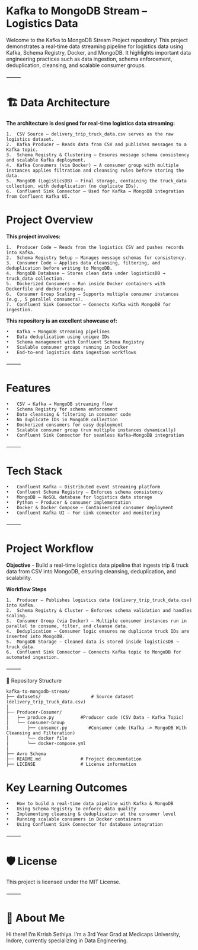 # **Kafka to MongoDB Stream – Logistics Data**

Welcome to the Kafka to MongoDB Stream Project repository! 
This project demonstrates a real-time data streaming pipeline for logistics data using Kafka, Schema Registry, Docker, and MongoDB. It highlights important data engineering practices such as data ingestion, schema enforcement, deduplication, cleansing, and scalable consumer groups.

⸻

# **🏗️ Data Architecture**

**The architecture is designed for real-time logistics data streaming:**

	1.	CSV Source – delivery_trip_truck_data.csv serves as the raw logistics dataset.
	2.	Kafka Producer – Reads data from CSV and publishes messages to a Kafka topic.
	3.	Schema Registry & Clustering – Ensures message schema consistency and scalable Kafka deployment.
	4.	Kafka Consumers (via Docker) – A consumer group with multiple instances applies filtration and cleansing rules before storing the data.
	5.	MongoDB (LogisticsDB) – Final storage, containing the truck_data collection, with deduplication (no duplicate IDs).
	6.	Confluent Sink Connector – Used for Kafka → MongoDB integration from Confluent Kafka UI.

# **Project Overview**

**This project involves:**

	1.	Producer Code – Reads from the logistics CSV and pushes records into Kafka.
	2.	Schema Registry Setup – Manages message schemas for consistency.
	3.	Consumer Code – Applies data cleansing, filtering, and deduplication before writing to MongoDB.
	4.	MongoDB Database – Stores clean data under logisticsDB → truck_data collection.
	5.	Dockerized Consumers – Run inside Docker containers with Dockerfile and docker-compose.
	6.	Consumer Group Scaling – Supports multiple consumer instances (e.g., 5 parallel consumers).
	7.	Confluent Sink Connector – Connects Kafka with MongoDB for ingestion.

**This repository is an excellent showcase of:** 

	•	Kafka → MongoDB streaming pipelines
	•	Data deduplication using unique IDs
	•	Schema management with Confluent Schema Registry
	•	Scalable consumer groups running in Docker
	•	End-to-end logistics data ingestion workflows

⸻

# **Features**

	•	CSV → Kafka → MongoDB streaming flow
	•	Schema Registry for schema enforcement
	•	Data cleansing & filtering in consumer code
	•	No duplicate IDs in MongoDB collection
	•	Dockerized consumers for easy deployment
	•	Scalable consumer group (run multiple instances dynamically)
	•	Confluent Sink Connector for seamless Kafka–MongoDB integration

⸻

# **Tech Stack**

	•	Confluent Kafka – Distributed event streaming platform
	•	Confluent Schema Registry – Enforces schema consistency
	•	MongoDB – NoSQL database for logistics data storage
	•	Python – Producer & consumer implementation
	•	Docker & Docker Compose – Containerized consumer deployment
	•	Confluent Kafka UI – For sink connector and monitoring

⸻

# **Project Workflow**

**Objective** - Build a real-time logistics data pipeline that ingests trip & truck data from CSV into MongoDB, ensuring cleansing, deduplication, and scalability.

**Workflow Steps**

	1.	Producer – Publishes logistics data (delivery_trip_truck_data.csv) into Kafka.
	2.	Schema Registry & Cluster – Enforces schema validation and handles scaling.
	3.	Consumer Group (via Docker) – Multiple consumer instances run in parallel to consume, filter, and cleanse data.
	4.	Deduplication – Consumer logic ensures no duplicate truck IDs are inserted into MongoDB.
	5.	MongoDB Storage – Cleaned data is stored inside logisticsDB → truck_data.
	6.	Confluent Sink Connector – Connects Kafka topic to MongoDB for automated ingestion.

⸻

📂 Repository Structure

```
kafka-to-mongodb-stream/
├── datasets/                   # Source dataset (delivery_trip_truck_data.csv)
│
├── Producer-Cosumer/
|	├── produce.py          #Producer code (CSV Data - Kafka Topic)
│   └── Consumer-Group
|       ├── consumer.py        #Consumer code (Kafka -> MongoDB With Cleansing and Filteration)
│   	└── docker file
|		└── docker-compose.yml
|
├── Avro Schema
├── README.md               # Project documentation
├── LICENSE                 # License information
```

# **Key Learning Outcomes**

	•	How to build a real-time data pipeline with Kafka & MongoDB
	•	Using Schema Registry to enforce data quality
	•	Implementing cleansing & deduplication at the consumer level
	•	Running scalable consumers in Docker containers
	•	Using Confluent Sink Connector for database integration

⸻

# **🛡️ License**

This project is licensed under the MIT License.

⸻

# **🌟 About Me**

Hi there! I’m Krrish Sethiya. I’m a 3rd Year Grad at Medicaps University, Indore, currently specializing in Data Engineering.
